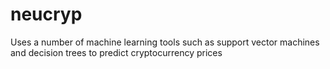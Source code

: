 # neucryp
Uses a number of machine learning tools such as support vector machines and decision trees to predict cryptocurrency prices

